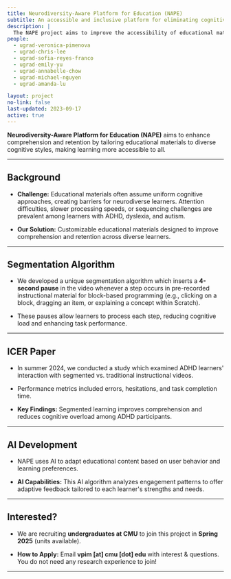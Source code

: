 ```yaml
---
title: Neurodiversity-Aware Platform for Education (NAPE)
subtitle: An accessible and inclusive platform for eliminating cognitive barriers in pedagogical material
description: |
  The NAPE project aims to improve the accessibility of educational materials by adapting them to the cognitive styles of individuals, including those with ADHD, dyslexia, and autism. It seeks to create an inclusive learning environment by removing traditional learning barriers.
people: 
  - ugrad-veronica-pimenova
  - ugrad-chris-lee
  - ugrad-sofia-reyes-franco
  - ugrad-emily-yu
  - ugrad-annabelle-chow
  - ugrad-michael-nguyen
  - ugrad-amanda-lu

layout: project
no-link: false
last-updated: 2023-09-17
active: true
---
```


**Neurodiversity-Aware Platform for Education (NAPE)** aims to enhance comprehension and retention by tailoring educational materials to diverse cognitive styles, making learning more accessible to all.

---

## Background

- **Challenge:** Educational materials often assume uniform cognitive approaches, creating barriers for neurodiverse learners. Attention difficulties, slower processing speeds, or sequencing challenges are prevalent among learners with ADHD, dyslexia, and autism.

- **Our Solution:** Customizable educational materials designed to improve comprehension and retention across diverse learners.

---

## Segmentation Algorithm

- We developed a unique segmentation algorithm which inserts a **4-second pause** in the video whenever a step occurs in pre-recorded instructional material for block-based programming (e.g., clicking on a block, dragging an item, or explaining a concept within Scratch).

- These pauses allow learners to process each step, reducing cognitive load and enhancing task performance.

---

## ICER Paper

- In summer 2024, we conducted a study which examined ADHD learners' interaction with segmented vs. traditional instructional videos.

- Performance metrics included errors, hesitations, and task completion time.

- **Key Findings:** Segmented learning improves comprehension and reduces cognitive overload among ADHD participants.

---

## AI Development

- NAPE uses AI to adapt educational content based on user behavior and learning preferences.

- **AI Capabilities:** This AI algorithm analyzes engagement patterns to offer adaptive feedback tailored to each learner's strengths and needs.

---

## Interested?

- We are recruiting **undergraduates at CMU** to join this project in **Spring 2025** (units available).

- **How to Apply:** Email **vpim [at] cmu [dot] edu** with interest & questions. You do not need any research experience to join!

---
